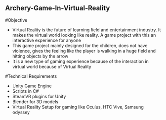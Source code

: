 ## Archery-Game-In-Virtual-Reality

#Objective
- Virtual Reality is the future of learning field and entertainment industry. It makes the virtual world looking like reality. A game project with this an interactive experience for anyone
- This game project mainly designed for the children, does not have violence, gives the feeling like the player is walking in a huge field and hitting objects by the arrow
- It is a new type of gaming experience because of the interaction in virtual world because of Virtual Reality

#Technical Requirements
- Unity Game Engine
- Scripts in C#
- SteamVR plugins for Unity
- Blender for 3D models
- Virtual Reality Setup for gaming like Oculus, HTC Vive, Samsung odyssey 
